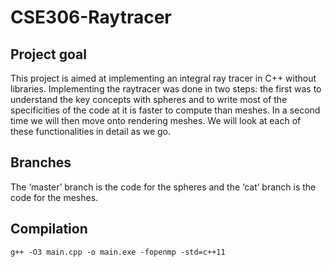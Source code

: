 # CSE306-Raytracer

## Project goal
This project is aimed at implementing an integral ray tracer in C++ without libraries. Implementing the raytracer was done in two steps: the first was to understand the key concepts with spheres and to write most of the specificities of the code at it is faster to compute than meshes. In a second time we will then move onto rendering meshes. We will look at each of these functionalities in detail as we go. 

## Branches
The ‘master’ branch is the code for the spheres and the ‘cat’ branch is the code for the meshes.

## Compilation
`g++ -O3 main.cpp -o main.exe -fopenmp -std=c++11`
